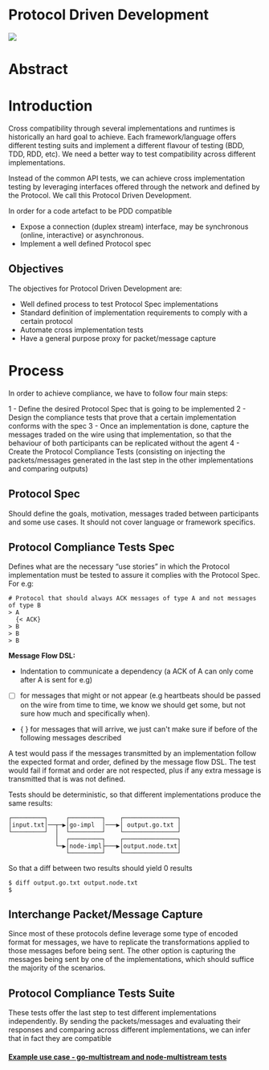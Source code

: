 Protocol Driven Development
===========================

![](https://img.shields.io/badge/status-wip-orange.svg?style=flat-square)

# Abstract

# Introduction

Cross compatibility through several implementations and runtimes is historically an hard goal to achieve. Each framework/language offers different testing suits and implement a different flavour of testing (BDD, TDD, RDD, etc). We need a better way to test compatibility across different implementations.

Instead of the common API tests, we can achieve cross implementation testing by leveraging interfaces offered through the network and defined by the Protocol. We call this Protocol Driven Development.

In order for a code artefact to be PDD compatible
- Expose a connection (duplex stream) interface, may be synchronous (online, interactive) or asynchronous.
- Implement a well defined Protocol spec

## Objectives

The objectives for Protocol Driven Development are:
- Well defined process to test Protocol Spec implementations
- Standard definition of implementation requirements to comply with a certain protocol
- Automate cross implementation tests
- Have a general purpose proxy for packet/message capture 

# Process

In order to achieve compliance, we have to follow four main steps:

1 - Define the desired Protocol Spec that is going to be implemented
2 - Design the compliance tests that prove that a certain implementation conforms with the spec
3 - Once an implementation is done, capture the messages traded on the wire using that implementation, so that the behaviour of both participants can be replicated without the agent
4 - Create the Protocol Compliance Tests (consisting on injecting the packets/messages generated in the last step in the other implementations and comparing outputs)

## Protocol Spec

Should define the goals, motivation, messages traded between participants and some use cases. It should not cover language or framework specifics.

## Protocol Compliance Tests Spec

Defines what are the necessary “use stories” in which the Protocol implementation must be tested to assure it complies with the Protocol Spec. For e.g:

```
# Protocol that should always ACK messages of type A and not messages of type B
> A
  {< ACK}
> B
> B
> B
```

**Message Flow DSL:**
- Indentation to communicate a dependency (a ACK of A can only come after A is sent for e.g)
- [ ] for messages that might or not appear (e.g heartbeats should be passed on the wire from time to time, we know we should get some, but not sure how much and specifically when).
- { } for messages that will arrive, we just can't make sure if before of the following messages described

A test would pass if the messages transmitted by an implementation follow the expected format and order, defined by the message flow DSL. The test would fail if format and order are not respected, plus if any extra message is transmitted that is was not defined.

Tests should be deterministic, so that different implementations produce the same results:
```
┌─────────┐     ┌─────────┐    ┌───────────────┐
│input.txt│──┬─▶│go-impl  │───▶│ output.go.txt │
└─────────┘  │  └─────────┘    └───────────────┘
             │  ┌─────────┐    ┌───────────────┐
             └─▶│node-impl├───▶│output.node.txt│
                └─────────┘    └───────────────┘
```

So that a diff between two results should yield 0 results

```
$ diff output.go.txt output.node.txt
$
```

## Interchange Packet/Message Capture

Since most of these protocols define leverage some type of encoded format for messages, we have to replicate the transformations applied to those messages before being sent. The other option is capturing the messages being sent by one of the implementations, which should suffice the majority of the scenarios.

## Protocol Compliance Tests Suite

These tests offer the last step to test different implementations independently. By sending the packets/messages and evaluating their responses and comparing across different implementations, we can infer that in fact they are compatible

#### [Example use case - go-multistream and node-multistream tests](/PDD-multistream.md)

